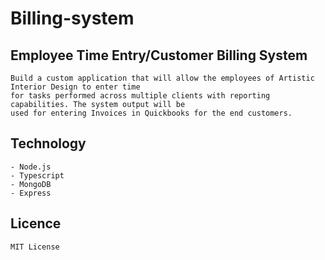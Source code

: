 # Billing-system

## Employee Time Entry/Customer Billing System

    Build a custom application that will allow the employees of Artistic Interior Design to enter time
    for tasks performed across multiple clients with reporting capabilities. The system output will be
    used for entering Invoices in Quickbooks for the end customers.

## Technology
    - Node.js
    - Typescript
    - MongoDB
    - Express

## Licence

    MIT License